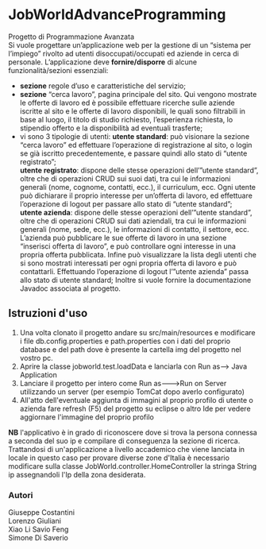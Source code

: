 # JobWorldAdvanceProgramming
Progetto di Programmazione Avanzata  
Si vuole progettare un’applicazione web per la gestione di un “sistema per l’impiego” rivolto ad utenti disoccupati/occupati ed aziende in cerca di personale.
L’applicazione deve **fornire/disporre** di alcune funzionalità/sezioni essenziali:  
* **sezione** regole d’uso e caratteristiche del servizio;
* **sezione** “cerca lavoro”, pagina principale del sito. Qui vengono mostrate le offerte di lavoro ed è possibile effettuare ricerche sulle aziende iscritte al sito e le offerte di lavoro disponibili, le quali sono filtrabili in base al luogo, il titolo di studio richiesto, l’esperienza richiesta, lo stipendio offerto e la disponibilità ad eventuali trasferte;
* vi sono 3 tipologie di utenti:
**utente standard**: può visionare la sezione “cerca lavoro” ed effettuare l’operazione di registrazione al sito, o login se già iscritto precedentemente, e passare quindi allo stato di “utente registrato”;  
**utente registrato**: dispone delle stesse operazioni dell’”utente standard”, oltre che di operazioni CRUD sui suoi dati, tra cui le informazioni generali (nome, cognome, contatti, ecc.), il curriculum, ecc. Ogni utente può dichiarare il proprio interesse per un’offerta di lavoro, ed effettuare l’operazione di logout per passare allo stato di “utente standard”;  
**utente azienda**: dispone delle stesse operazioni dell’”utente standard”, oltre che di operazioni CRUD sui dati aziendali, tra cui le informazioni generali (nome, sede, ecc.), le informazioni di contatto, il settore, ecc. L’azienda può pubblicare le sue offerte di lavoro in una sezione “inserisci offerta di lavoro”, e può controllare ogni interesse in una propria offerta pubblicata. Infine può visualizzare la lista degli utenti che si sono mostrati interessati per ogni propria offerta di lavoro e può contattarli. Effettuando l’operazione di logout l’”utente azienda” passa allo stato di utente standard;
Inoltre si vuole fornire la documentazione Javadoc associata al progetto.

## Istruzioni d'uso
1. Una volta clonato il progetto andare su src/main/resources e modificare i file db.config.properties e path.properties con i dati del proprio database e del path dove è presente la cartella img del progetto nel vostro pc.
2. Aprire la classe jobworld.test.loadData e lanciarla con Run as--> Java Application
3. Lanciare il progetto per intero come Run as--->Run on Server utilizzando un server (per esempio TomCat dopo averlo configurato)
4. All'atto dell'eventuale aggiunta di immagini al proprio profilo di utente o azienda fare refresh (F5) del progetto su eclipse o altro Ide per vedere aggiornare l'immagine del proprio profilo

**NB** l'applicativo è in grado di riconoscere dove si trova la persona connessa a seconda del suo ip e compilare di conseguenza la sezione di ricerca. Trattandosi di un'applicazione a livello accademico che viene lanciata in locale in questo caso per provare diverse zone d'Italia è necessario modificare sulla classe JobWorld.controller.HomeController la stringa String ip assegnandoli l'Ip della zona desiderata.

### Autori
Giuseppe Costantini  
Lorenzo Giuliani  
Xiao Li Savio Feng <br>
Simone Di Saverio   

